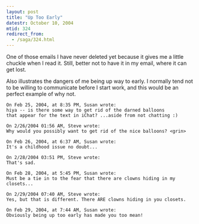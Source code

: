 ```yaml
---
layout: post
title: "Up Too Early"
datestr: October 10, 2004
mtid: 324
redirect_from:
  - /saga/324.html
---
```


One of those emails I have never deleted yet because it gives me a little chuckle when I read it.  Still, better not to have it in my email, where it can get lost.

Also illustrates the dangers of me being up way to early.  I normally tend not to be willing to communicate before I start work, and this would be an perfect example of why not.

```
On Feb 25, 2004, at 8:35 PM, Susan wrote:
hiya -- is there some way to get rid of the darned balloons
that appear for the text in iChat? ...aside from not chatting :)

On 2/26/2004 01:56 AM, Steve wrote:
Why would you possibly want to get rid of the nice balloons? <grin>

On Feb 26, 2004, at 6:37 AM, Susan wrote:
It's a childhood issue no doubt...

On 2/28/2004 03:51 PM, Steve wrote:
That's sad.

On Feb 28, 2004, at 5:45 PM, Susan wrote:
Must be a tie in to the fear that there are clowns hiding in my closets...

On 2/29/2004 07:40 AM, Steve wrote:
Yes, but that is different. There ARE clowns hiding in you closets.

On Feb 29, 2004, at 7:44 AM, Susan wrote:
Obviously being up too early has made you too mean!
```
